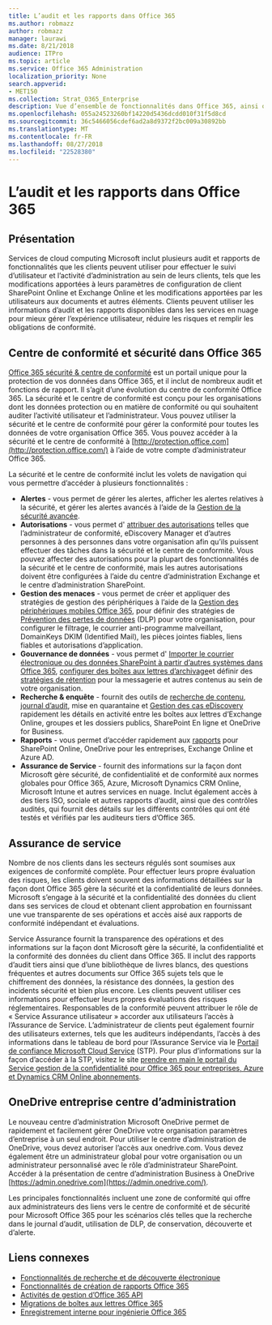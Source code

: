 ```yaml
---
title: L’audit et les rapports dans Office 365
ms.author: robmazz
author: robmazz
manager: laurawi
ms.date: 8/21/2018
audience: ITPro
ms.topic: article
ms.service: Office 365 Administration
localization_priority: None
search.appverid:
- MET150
ms.collection: Strat_O365_Enterprise
description: Vue d’ensemble de fonctionnalités dans Office 365, ainsi que pour l’Assurance Service de création de rapports et de l’audit.
ms.openlocfilehash: 055a24523260bf14220d5436dcdd010f31f5d8cd
ms.sourcegitcommit: 36c5466056cdef6ad2a8d9372f2bc009a30892bb
ms.translationtype: MT
ms.contentlocale: fr-FR
ms.lasthandoff: 08/27/2018
ms.locfileid: "22528380"
---
```

# <a name="auditing-and-reporting-in-office-365"></a>L’audit et les rapports dans Office 365

## <a name="introduction"></a>Présentation
Services de cloud computing Microsoft inclut plusieurs audit et rapports de fonctionnalités que les clients peuvent utiliser pour effectuer le suivi d’utilisateur et l’activité d’administration au sein de leurs clients, tels que les modifications apportées à leurs paramètres de configuration de client SharePoint Online et Exchange Online et les modifications apportées par les utilisateurs aux documents et autres éléments. Clients peuvent utiliser les informations d’audit et les rapports disponibles dans les services en nuage pour mieux gérer l’expérience utilisateur, réduire les risques et remplir les obligations de conformité.

## <a name="office-365-security--compliance-center"></a>Centre de conformité et sécurité dans Office 365
[Office 365 sécurité & centre de conformité](https://support.office.com/article/Go-to-the-Office-365-Security-Compliance-Center-7e696a40-b86b-4a20-afcc-559218b7b1b8) est un portail unique pour la protection de vos données dans Office 365, et il inclut de nombreux audit et fonctions de rapport. Il s’agit d’une évolution du centre de conformité Office 365. La sécurité et le centre de conformité est conçu pour les organisations dont les données protection ou en matière de conformité ou qui souhaitent auditer l’activité utilisateur et l’administrateur. Vous pouvez utiliser la sécurité et le centre de conformité pour gérer la conformité pour toutes les données de votre organisation Office 365. Vous pouvez accéder à la sécurité et le centre de conformité à [http://protection.office.com](http://protection.office.com/) à l’aide de votre compte d’administrateur Office 365.

La sécurité et le centre de conformité inclut les volets de navigation qui vous permettre d’accéder à plusieurs fonctionnalités :
- **Alertes** - vous permet de gérer les alertes, afficher les alertes relatives à la sécurité, et gérer les alertes avancés à l’aide de la [Gestion de la sécurité avancée](https://support.office.com/article/overview-of-office-365-cloud-app-security-81f0ee9a-9645-45ab-ba56-de9cbccab475). 
- **Autorisations** - vous permet d' [attribuer des autorisations](https://support.office.com/article/Give-users-access-to-the-Office-365-Security-Compliance-Center-2cfce2c8-20c5-47f9-afc4-24b059c1bd76) telles que l’administrateur de conformité, eDiscovery Manager et d’autres personnes à des personnes dans votre organisation afin qu’ils puissent effectuer des tâches dans la sécurité et le centre de conformité. Vous pouvez affecter des autorisations pour la plupart des fonctionnalités de la sécurité et le centre de conformité, mais les autres autorisations doivent être configurées à l’aide du centre d’administration Exchange et le centre d’administration SharePoint.
- **Gestion des menaces** - vous permet de créer et appliquer des stratégies de gestion des périphériques à l’aide de la [Gestion des périphériques mobiles Office 365](https://support.office.com/article/Overview-of-Mobile-Device-Management-for-Office-365-faa7d8e5-645d-4d59-839c-c8d4c1869e4a), pour définir des stratégies de [Prévention des pertes de données](https://support.office.com/article/Overview-of-data-loss-prevention-policies-1966b2a7-d1e2-4d92-ab61-42efbb137f5e) (DLP) pour votre organisation, pour configurer le filtrage, le courrier anti-programme malveillant, DomainKeys DKIM (Identified Mail), les pièces jointes fiables, liens fiables et autorisations d’application.
- **Gouvernance de données** - vous permet d' [Importer le courrier électronique ou des données SharePoint à partir d’autres systèmes dans Office 365](https://support.office.com/article/Import-PST-files-or-SharePoint-data-to-Office-365-ba688e0a-0fcb-4bd7-8e57-2b669564ea84), [configurer des boîtes aux lettres d’archivage](https://support.office.com/article/Enable-archive-mailboxes-in-the-Office-365-Security-Compliance-Center-268a109e-7843-405b-bb3d-b9393b2342ce)et définir des [stratégies de rétention](https://support.office.com/article/Retention-in-the-Office-365-Security-Compliance-Center-2a0fc432-f18c-45aa-a539-30ab035c608c) pour la messagerie et autres contenus au sein de votre organisation.
- **Recherche & enquête** - fournit des outils de [recherche de contenu](https://support.office.com/article/Run-a-Content-Search-in-the-Office-365-Security-Compliance-Center-61852fd9-fe8a-4880-a339-cb19ed3bff4a), [journal d’audit](https://support.office.com/article/Search-the-audit-log-in-the-Office-365-Security-Compliance-Center-0d4d0f35-390b-4518-800e-0c7ec95e946c), mise en quarantaine et [Gestion des cas eDiscovery](https://support.office.com/article/Manage-eDiscovery-cases-in-the-Office-365-Security-Compliance-Center-edea80d6-20a7-40fb-b8c4-5e8c8395f6da) rapidement les détails en activité entre les boîtes aux lettres d’Exchange Online, groupes et les dossiers publics, SharePoint En ligne et OneDrive for Business.
- **Rapports** - vous permet d’accéder rapidement aux [rapports](https://support.office.com/article/Reports-in-the-Office-365-Security-Compliance-Center-7acd33ce-1ec8-49fb-b625-43bac7b58c5a) pour SharePoint Online, OneDrive pour les entreprises, Exchange Online et Azure AD.
- **Assurance de Service** - fournit des informations sur la façon dont Microsoft gère sécurité, de confidentialité et de conformité aux normes globales pour Office 365, Azure, Microsoft Dynamics CRM Online, Microsoft Intune et autres services en nuage. Inclut également accès à des tiers ISO, sociale et autres rapports d’audit, ainsi que des contrôles audités, qui fournit des détails sur les différents contrôles qui ont été testés et vérifiés par les auditeurs tiers d’Office 365.

## <a name="service-assurance"></a>Assurance de service
Nombre de nos clients dans les secteurs régulés sont soumises aux exigences de conformité complète. Pour effectuer leurs propre évaluation des risques, les clients doivent souvent des informations détaillées sur la façon dont Office 365 gère la sécurité et la confidentialité de leurs données. Microsoft s’engage à la sécurité et la confidentialité des données du client dans ses services de cloud et obtenant client approbation en fournissant une vue transparente de ses opérations et accès aisé aux rapports de conformité indépendant et évaluations.

Service Assurance fournit la transparence des opérations et des informations sur la façon dont Microsoft gère la sécurité, la confidentialité et la conformité des données du client dans Office 365. Il inclut des rapports d’audit tiers ainsi que d’une bibliothèque de livres blancs, des questions fréquentes et autres documents sur Office 365 sujets tels que le chiffrement des données, la résistance des données, la gestion des incidents sécurité et bien plus encore. Les clients peuvent utiliser ces informations pour effectuer leurs propres évaluations des risques réglementaires. Responsables de la conformité peuvent attribuer le rôle de « Service Assurance utilisateur » accorder aux utilisateurs l’accès à l’Assurance de Service. L’administrateur de clients peut également fournir des utilisateurs externes, tels que les auditeurs indépendants, l’accès à des informations dans le tableau de bord pour l’Assurance Service via le [Portail de confiance Microsoft Cloud Service](http://aka.ms/STP) (STP). Pour plus d’informations sur la façon d’accéder à la STP, visitez le site [prendre en main le portail du Service gestion de la confidentialité pour Office 365 pour entreprises, Azure et Dynamics CRM Online abonnements](http://aka.ms/STPHelp).

## <a name="onedrive-for-business-admin-center"></a>OneDrive entreprise centre d’administration
Le nouveau centre d’administration Microsoft OneDrive permet de rapidement et facilement gérer OneDrive votre organisation paramètres d’entreprise à un seul endroit. Pour utiliser le centre d’administration de OneDrive, vous devez autoriser l’accès aux onedrive.com. Vous devez également être un administrateur global pour votre organisation ou un administrateur personnalisé avec le rôle d’administrateur SharePoint. Accéder à la présentation de centre d’administration Business à OneDrive [https://admin.onedrive.com](https://admin.onedrive.com/).

Les principales fonctionnalités incluent une zone de conformité qui offre aux administrateurs des liens vers le centre de conformité et de sécurité pour Microsoft Office 365 pour les scénarios clés telles que la recherche dans le journal d’audit, utilisation de DLP, de conservation, découverte et d’alerte.

## <a name="related-links"></a>Liens connexes
- [Fonctionnalités de recherche et de découverte électronique](office-365-ediscovery-and-search-features.md)
- [Fonctionnalités de création de rapports Office 365](office-365-reporting-features.md)
- [Activités de gestion d’Office 365 API](office-365-management-activity-api.md)
- [Migrations de boîtes aux lettres Office 365](office-365-mailbox-migrations.md)
- [Enregistrement interne pour ingénierie Office 365](office-365-internal-logging.md)